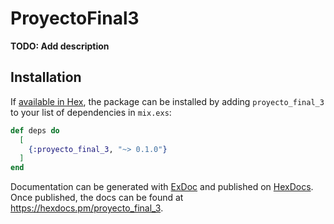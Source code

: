 # ProyectoFinal3

**TODO: Add description**

## Installation

If [available in Hex](https://hex.pm/docs/publish), the package can be installed
by adding `proyecto_final_3` to your list of dependencies in `mix.exs`:

```elixir
def deps do
  [
    {:proyecto_final_3, "~> 0.1.0"}
  ]
end
```

Documentation can be generated with [ExDoc](https://github.com/elixir-lang/ex_doc)
and published on [HexDocs](https://hexdocs.pm). Once published, the docs can
be found at <https://hexdocs.pm/proyecto_final_3>.

